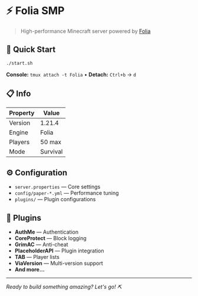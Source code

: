 # ⚡ Folia SMP

> High-performance Minecraft server powered by [Folia](https://github.com/PaperMC/Folia)

## 🚀 Quick Start

```bash
./start.sh
```

**Console:** `tmux attach -t Folia` • **Detach:** `Ctrl+b` → `d`

## 📋 Info

| Property | Value |
|----------|-------|
| Version | 1.21.4 |
| Engine | Folia |
| Players | 50 max |
| Mode | Survival |

## ⚙️ Configuration

- `server.properties` — Core settings
- `config/paper-*.yml` — Performance tuning
- `plugins/` — Plugin configurations

## 🔌 Plugins

- **AuthMe** — Authentication
- **CoreProtect** — Block logging
- **GrimAC** — Anti-cheat
- **PlaceholderAPI** — Plugin integration
- **TAB** — Player lists
- **ViaVersion** — Multi-version support
- **And more...**

---

*Ready to build something amazing? Let's go! ⛏️*
